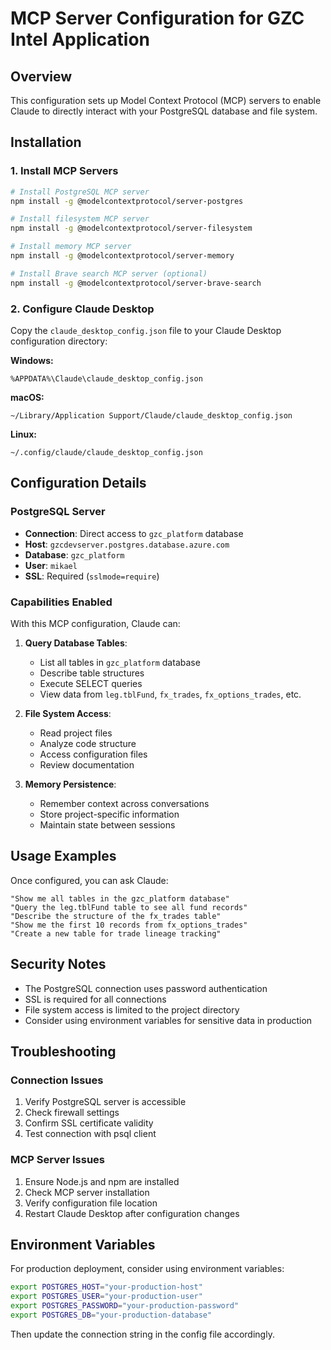 # MCP Server Configuration for GZC Intel Application

## Overview
This configuration sets up Model Context Protocol (MCP) servers to enable Claude to directly interact with your PostgreSQL database and file system.

## Installation

### 1. Install MCP Servers
```bash
# Install PostgreSQL MCP server
npm install -g @modelcontextprotocol/server-postgres

# Install filesystem MCP server
npm install -g @modelcontextprotocol/server-filesystem

# Install memory MCP server
npm install -g @modelcontextprotocol/server-memory

# Install Brave search MCP server (optional)
npm install -g @modelcontextprotocol/server-brave-search
```

### 2. Configure Claude Desktop
Copy the `claude_desktop_config.json` file to your Claude Desktop configuration directory:

**Windows:**
```
%APPDATA%\Claude\claude_desktop_config.json
```

**macOS:**
```
~/Library/Application Support/Claude/claude_desktop_config.json
```

**Linux:**
```
~/.config/claude/claude_desktop_config.json
```

## Configuration Details

### PostgreSQL Server
- **Connection**: Direct access to `gzc_platform` database
- **Host**: `gzcdevserver.postgres.database.azure.com`
- **Database**: `gzc_platform`
- **User**: `mikael`
- **SSL**: Required (`sslmode=require`)

### Capabilities Enabled
With this MCP configuration, Claude can:

1. **Query Database Tables**:
   - List all tables in `gzc_platform` database
   - Describe table structures
   - Execute SELECT queries
   - View data from `leg.tblFund`, `fx_trades`, `fx_options_trades`, etc.

2. **File System Access**:
   - Read project files
   - Analyze code structure
   - Access configuration files
   - Review documentation

3. **Memory Persistence**:
   - Remember context across conversations
   - Store project-specific information
   - Maintain state between sessions

## Usage Examples

Once configured, you can ask Claude:

```
"Show me all tables in the gzc_platform database"
"Query the leg.tblFund table to see all fund records"
"Describe the structure of the fx_trades table"
"Show me the first 10 records from fx_options_trades"
"Create a new table for trade lineage tracking"
```

## Security Notes

- The PostgreSQL connection uses password authentication
- SSL is required for all connections
- File system access is limited to the project directory
- Consider using environment variables for sensitive data in production

## Troubleshooting

### Connection Issues
1. Verify PostgreSQL server is accessible
2. Check firewall settings
3. Confirm SSL certificate validity
4. Test connection with psql client

### MCP Server Issues
1. Ensure Node.js and npm are installed
2. Check MCP server installation
3. Verify configuration file location
4. Restart Claude Desktop after configuration changes

## Environment Variables

For production deployment, consider using environment variables:

```bash
export POSTGRES_HOST="your-production-host"
export POSTGRES_USER="your-production-user"
export POSTGRES_PASSWORD="your-production-password"
export POSTGRES_DB="your-production-database"
```

Then update the connection string in the config file accordingly.

